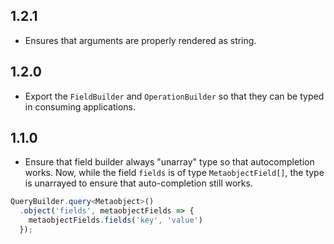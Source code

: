 ## 1.2.1

* Ensures that arguments are properly rendered as string.

## 1.2.0

* Export the `FieldBuilder` and `OperationBuilder` so that they can be typed in consuming applications.

## 1.1.0

* Ensure that field builder always "unarray" type so that autocompletion works. Now, while the field `fields` is of
type `MetaobjectField[]`, the type is unarrayed to ensure that auto-completion still works.

```ts
QueryBuilder.query<Metaobject>()
  .object('fields', metaobjectFields => {
    metaobjectFields.fields('key', 'value')
  });
```